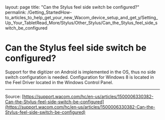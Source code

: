 layout: page
title: "Can the Stylus feel side switch be configured?"
permalink: /Getting_StartedHow-to_articles_to_help_get_your_new_Wacom_device_setup_and_get_y/Setting_Up_Your_TabletRead_More/Stylus/Other_Stylus/Can_the_Stylus_feel_side_switch_be_configured

# Can the Stylus feel side switch be configured?

Support for the digitizer on Android is implemented in the OS, thus no side switch configuration is needed. Configuration for Windows 8 is located in the Feel Driver located in the Windows Control Panel.

---
Source: [https://support.wacom.com/hc/en-us/articles/1500006330382-Can-the-Stylus-feel-side-switch-be-configured](https://support.wacom.com/hc/en-us/articles/1500006330382-Can-the-Stylus-feel-side-switch-be-configured)
